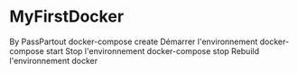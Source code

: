 # MyFirstDocker
By PassPartout
docker-compose create
Démarrer l'environnement
docker-compose start
Stop l'environnement
docker-compose stop
Rebuild l'environnement docker
